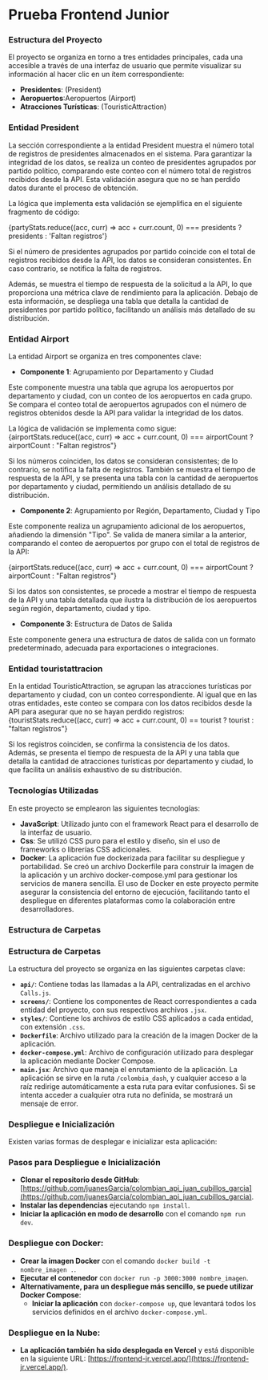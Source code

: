 # Prueba Frontend Junior


### Estructura del Proyecto
El proyecto se organiza en torno a tres entidades principales, cada una accesible a través de una interfaz de usuario que permite visualizar su información al hacer clic en un ítem correspondiente:

- **Presidentes**: (President)
- **Aeropuertos**:Aeropuertos (Airport)
- **Atracciones Turísticas**: (TouristicAttraction)

### Entidad President
La sección correspondiente a la entidad President muestra el número total de registros de presidentes almacenados en el sistema. Para garantizar la integridad de los datos, se realiza un conteo de presidentes agrupados por partido político, comparando este conteo con el número total de registros recibidos desde la API. Esta validación asegura que no se han perdido datos durante el proceso de obtención.

La lógica que implementa esta validación se ejemplifica en el siguiente fragmento de código:

{partyStats.reduce((acc, curr) => acc + curr.count, 0) === presidents ? presidents : 'Faltan registros'}

Si el número de presidentes agrupados por partido coincide con el total de registros recibidos desde la API, los datos se consideran consistentes. En caso contrario, se notifica la falta de registros.

Además, se muestra el tiempo de respuesta de la solicitud a la API, lo que proporciona una métrica clave de rendimiento para la aplicación. Debajo de esta información, se despliega una tabla que detalla la cantidad de presidentes por partido político, facilitando un análisis más detallado de su distribución.

### Entidad Airport

La entidad Airport se organiza en tres componentes clave:

- **Componente 1**: Agrupamiento por Departamento y Ciudad

Este componente muestra una tabla que agrupa los aeropuertos por departamento y ciudad, con un conteo de los aeropuertos en cada grupo. Se compara el conteo total de aeropuertos agrupados con el número de registros obtenidos desde la API para validar la integridad de los datos.

La lógica de validación se implementa como sigue:
 {airportStats.reduce((acc, curr) => acc + curr.count, 0) ===
        airportCount
          ? airportCount
          : "Faltan registros"}

Si los números coinciden, los datos se consideran consistentes; de lo contrario, se notifica la falta de registros. También se muestra el tiempo de respuesta de la API, y se presenta una tabla con la cantidad de aeropuertos por departamento y ciudad, permitiendo un análisis detallado de su distribución.

- **Componente 2**: Agrupamiento por Región, Departamento, Ciudad y Tipo

Este componente realiza un agrupamiento adicional de los aeropuertos, añadiendo la dimensión "Tipo". Se valida de manera similar a la anterior, comparando el conteo de aeropuertos por grupo con el total de registros de la API:

 {airportStats.reduce((acc, curr) => acc + curr.count, 0) ===
        airportCount
          ? airportCount
          : "Faltan registros"}

Si los datos son consistentes, se procede a mostrar el tiempo de respuesta de la API y una tabla detallada que ilustra la distribución de los aeropuertos según región, departamento, ciudad y tipo.

- **Componente 3**: Estructura de Datos de Salida

Este componente genera una estructura de datos de salida con un formato predeterminado, adecuada para exportaciones o integraciones.


### Entidad touristattracion

En la entidad TouristicAttraction, se agrupan las atracciones turísticas por departamento y ciudad, con un conteo correspondiente. Al igual que en las otras entidades, este conteo se compara con los datos recibidos desde la API para asegurar que no se hayan perdido registros:
         {touristStats.reduce((acc, curr) => acc + curr.count, 0) == tourist
            ? tourist
            : "faltan registros"}

Si los registros coinciden, se confirma la consistencia de los datos. Además, se presenta el tiempo de respuesta de la API y una tabla que detalla la cantidad de atracciones turísticas por departamento y ciudad, lo que facilita un análisis exhaustivo de su distribución.

### Tecnologías Utilizadas

En este proyecto se emplearon las siguientes tecnologías:

- **JavaScript**: Utilizado junto con el framework React para el desarrollo de la interfaz de usuario.
- **Css**: Se utilizó CSS puro para el estilo y diseño, sin el uso de frameworks o librerías CSS adicionales.
- **Docker**: La aplicación fue dockerizada para facilitar su despliegue y portabilidad. Se creó un archivo Dockerfile para construir la imagen de la aplicación y un archivo docker-compose.yml para gestionar los servicios de manera sencilla. El uso de Docker en este proyecto permite asegurar la consistencia del entorno de ejecución, facilitando tanto el despliegue en diferentes plataformas como la colaboración entre desarrolladores.

### Estructura de Carpetas

### Estructura de Carpetas

La estructura del proyecto se organiza en las siguientes carpetas clave:

- **`api/`**: Contiene todas las llamadas a la API, centralizadas en el archivo `Calls.js`.
- **`screens/`**: Contiene los componentes de React correspondientes a cada entidad del proyecto, con sus respectivos archivos `.jsx`.
- **`styles/`**: Contiene los archivos de estilo CSS aplicados a cada entidad, con extensión `.css`.
- **`Dockerfile`**: Archivo utilizado para la creación de la imagen Docker de la aplicación.
- **`docker-compose.yml`**: Archivo de configuración utilizado para desplegar la aplicación mediante Docker Compose.
- **`main.jsx`**: Archivo que maneja el enrutamiento de la aplicación. La aplicación se sirve en la ruta `/colombia_dash`, y cualquier acceso a la raíz redirige automáticamente a esta ruta para evitar confusiones. Si se intenta acceder a cualquier otra ruta no definida, se mostrará un mensaje de error.


### Despliegue e Inicialización

Existen varias formas de desplegar e inicializar esta aplicación:

### Pasos para Despliegue e Inicialización

- **Clonar el repositorio desde GitHub**: [https://github.com/juanesGarcia/colombian_api_juan_cubillos_garcia](https://github.com/juanesGarcia/colombian_api_juan_cubillos_garcia).
- **Instalar las dependencias** ejecutando `npm install`.
- **Iniciar la aplicación en modo de desarrollo** con el comando `npm run dev`.

### Despliegue con Docker:

- **Crear la imagen Docker** con el comando `docker build -t nombre_imagen .`.
- **Ejecutar el contenedor** con `docker run -p 3000:3000 nombre_imagen`.
- **Alternativamente, para un despliegue más sencillo, se puede utilizar Docker Compose**:
  - **Iniciar la aplicación** con `docker-compose up`, que levantará todos los servicios definidos en el archivo `docker-compose.yml`.

### Despliegue en la Nube:

- **La aplicación también ha sido desplegada en Vercel** y está disponible en la siguiente URL: [https://frontend-jr.vercel.app/](https://frontend-jr.vercel.app/).


